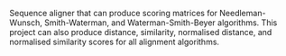 Sequence aligner that can produce scoring matrices for Needleman-Wunsch, Smith-Waterman, 
and Waterman-Smith-Beyer algorithms. This project can also produce distance, similarity, 
normalised distance, and normalised similarity scores for all alignment algorithms.
